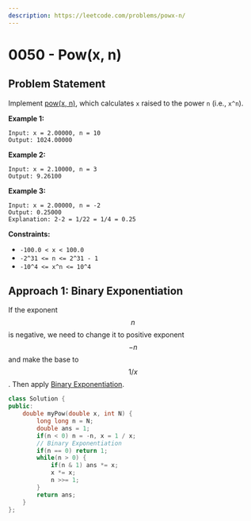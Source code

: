 ```yaml
---
description: https://leetcode.com/problems/powx-n/
---
```


# 0050 - Pow(x, n)

## Problem Statement

Implement [pow(x, n)](http://www.cplusplus.com/reference/valarray/pow/), which calculates `x` raised to the power `n` (i.e., `x^n`).

**Example 1:**

```
Input: x = 2.00000, n = 10
Output: 1024.00000
```

**Example 2:**

```
Input: x = 2.10000, n = 3
Output: 9.26100
```

**Example 3:**

```
Input: x = 2.00000, n = -2
Output: 0.25000
Explanation: 2-2 = 1/22 = 1/4 = 0.25
```

**Constraints:**

* `-100.0 < x < 100.0`
* `-2^31 <= n <= 2^31 - 1`
* `-10^4 <= x^n <= 10^4`

## Approach 1: Binary Exponentiation

If the exponent $$n$$ is negative, we need to change it to positive exponent $$- n$$ and make the base  to $$1 / x$$. Then apply [Binary Exponentiation](../../tutorials/number-theory/binary-exponentiation.md).&#x20;

```cpp
class Solution {
public:
    double myPow(double x, int N) {
        long long n = N;
        double ans = 1;
        if(n < 0) n = -n, x = 1 / x;
        // Binary Exponentiation
        if(n == 0) return 1;
        while(n > 0) {
            if(n & 1) ans *= x;
            x *= x;
            n >>= 1;
        }
        return ans;
    }
};
```
